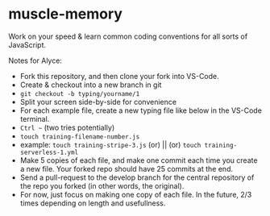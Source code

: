 # muscle-memory
Work on your speed &amp; learn common coding conventions for all sorts of JavaScript.

Notes for Alyce:

- Fork this repository, and then clone your fork into VS-Code.
- Create & checkout into a new branch in git
- `git checkout -b typing/yourname/1`
- Split your screen side-by-side for convenience
- For each example file, create a new typing file like below in the VS-Code terminal.
- `Ctrl ~` (two tries potentially)
- `touch training-filename-number.js` 
- example: `touch training-stripe-3.js` (or) || (or) `touch training-serverless-1.yml`
- Make 5 copies of each file, and make one commit each time you create a new file. Your forked repo should have 25 commits at the end.
- Send a pull-request to the develop branch for the central repository of the repo you forked (in other words, the original).
- For now, just focus on making one copy of each file. In the future, 2/3 times depending on length and usefullness.
